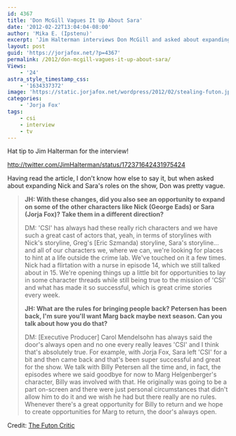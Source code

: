```yaml
---
id: 4367
title: 'Don McGill Vagues It Up About Sara'
date: '2012-02-22T13:04:04-08:00'
author: 'Mika E. (Ipstenu)'
excerpt: 'Jim Halterman interviews Don McGill and asked about expanding Nick or Sara''s roles... The answer was a little vague.'
layout: post
guid: 'https://jorjafox.net/?p=4367'
permalink: /2012/don-mcgill-vagues-it-up-about-sara/
Views:
    - '24'
astra_style_timestamp_css:
    - '1634337372'
image: 'https://static.jorjafox.net/wordpress/2012/02/stealing-futon.jpg'
categories:
    - 'Jorja Fox'
tags:
    - csi
    - interview
    - tv
---
```


Hat tip to Jim Halterman for the interview!

http://twitter.com/JimHalterman/status/172371642431975424

Having read the article, I don't know how else to say it, but when asked about expanding Nick and Sara's roles on the show, Don was pretty vague.
<blockquote><strong>JH: With these changes, did you also see an opportunity to expand on some of the other characters like Nick (George Eads) or Sara (Jorja Fox)? Take them in a different direction?</strong>

DM: 'CSI' has always had these really rich characters and we have such a great cast of actors that, yeah, in terms of storylines with Nick's storyline, Greg's [Eric Szmanda) storyline, Sara's storyline... and all of our characters we, where we can, we're looking for places to hint at a life outside the crime lab. We've touched on it a few times. Nick had a flirtation with a nurse in episode 14, which we still talked about in 15. We're opening things up a little bit for opportunities to lay in some character threads while still being true to the mission of 'CSI' and what has made it so successful, which is great crime stories every week.

<strong>JH: What are the rules for bringing people back? Petersen has been back, I'm sure you'll want Marg back maybe next season. Can you talk about how you do that?</strong>

DM: [Executive Producer] Carol Mendelsohn has always said the door's always open and no one every really leaves 'CSI' and I think that's absolutely true. For example, with Jorja Fox, Sara left 'CSI' for a bit and then came back and that's been super successful and great for the show. We talk with Billy Petersen all the time and, in fact, the episodes where we said goodbye for now to Marg Helgenberger's character, Billy was involved with that. He originally was going to be a part on-screen and there were just personal circumstances that didn't allow him to do it and we wish he had but there really are no rules. Whenever there's a great opportunity for Billy to return and we hope to create opportunities for Marg to return, the door's always open.</blockquote>
Credit: <a href="http://www.thefutoncritic.com/interviews/2012/02/22/interview-csi-crime-scene-investigation-executive-producer-don-mcgill-88302/20120222_csi/">The Futon Critic</a>